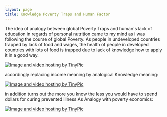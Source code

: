 ```yaml
---
layout: page
title: Knowledge Poverty Traps and Human Factor
---
```

The idea of analogy between global Poverty Traps and human's lack of education in regards of personal nutrition came to my mind as i was following the course of global Poverty. As people in undeveloped countries trapped by lack of food and wages, the health of people in developed countries with lots of food is trapped due to lack of knowledge how to apply it in a good way.

<a href="http://tinypic.com?ref=2iub536" target="_blank"><img src="http://i64.tinypic.com/2iub536.jpg" border="0" alt="Image and video hosting by TinyPic"></a>

accordingly replacing income meaning by analogical Knowledge meaning:

<a href="http://tinypic.com?ref=2vhw5tx" target="_blank"><img src="http://i63.tinypic.com/2vhw5tx.jpg" border="0" alt="Image and video hosting by TinyPic"></a>


in addition turns out the more you know the less you would have to spend dollars for curing prevented illness.As Analogy with poverty economics:

<a href="http://tinypic.com?ref=2dvr4og" target="_blank"><img src="http://i64.tinypic.com/2dvr4og.jpg" border="0" alt="Image and video hosting by TinyPic"></a>



